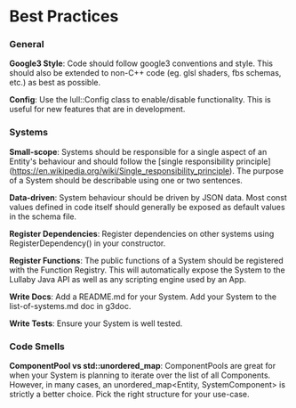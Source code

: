 # Best Practices

### General

**Google3 Style**: Code should follow google3 conventions and style.  This
should also be extended to non-C++ code (eg. glsl shaders, fbs schemas, etc.) as
best as possible.


**Config**:  Use the lull::Config class to enable/disable functionality.  This
is useful for new features that are in development.

### Systems


**Small-scope**: Systems should be responsible for a single aspect of an
Entity's behaviour and should follow the [single responsibility principle]
(https://en.wikipedia.org/wiki/Single_responsibility_principle).  The purpose of
a System should be describable using one or two sentences.

**Data-driven**: System behaviour should be driven by JSON data.  Most const
values defined in code itself should generally be exposed as default values in
the schema file.


**Register Dependencies**: Register dependencies on other systems using
RegisterDependency() in your constructor.

**Register Functions**:  The public functions of a System should be registered
with the Function Registry.  This will automatically expose the System to the
Lullaby Java API as well as any scripting engine used by an App.

**Write Docs**: Add a README.md for your System.  Add your System to the
list-of-systems.md doc in g3doc.

**Write Tests**: Ensure your System is well tested.


### Code Smells

**ComponentPool vs std::unordered_map**:  ComponentPools are great for when your
System is planning to iterate over the list of all Components.  However, in many
cases, an unordered_map<Entity, SystemComponent> is strictly a better choice.
Pick the right structure for your use-case.


